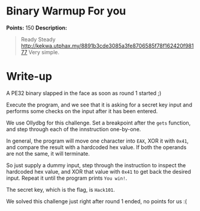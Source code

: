 # Binary Warmup For you

**Points:** 150
**Description:**

> Ready Steady 
http://kekwa.utphax.my/8891b3cde3085a3fe8706585f78f162420f98177
Very simple.

# Write-up

A PE32 binary slapped in the face as soon as round 1 started ;)

Execute the program, and we see that it is asking for a secret key input and performs some checks on the input after it has been entered.

We use Ollydbg for this challenge. Set a breakpoint after the `gets` function, and step through each of the innstruction one-by-one.

In general, the program will move one character into `EAX`, XOR it with `0x41`, and compare the result with a hardcoded hex value. If both the operands are not the same, it will terminate.

So just supply a dummy input, step through the instruction to inspect the hardcoded hex value, and XOR that value with `0x41` to get back the desired input. Repeat it until the program prints `You win!`.

The secret key, which is the flag, is `Hack101`.

We solved this challenge just right after round 1 ended, no points for us :(
